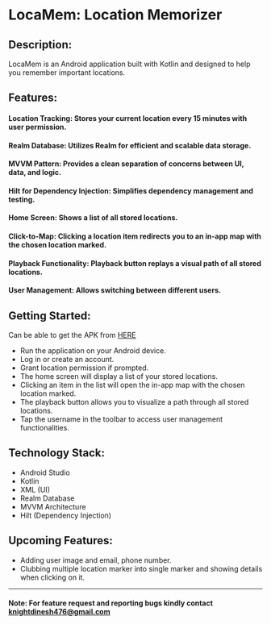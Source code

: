 # LocaMem: Location Memorizer

## Description:

LocaMem is an Android application built with Kotlin and designed to help you remember important locations.

## Features:

#### Location Tracking: Stores your current location every 15 minutes with user permission.
#### Realm Database: Utilizes Realm for efficient and scalable data storage.
#### MVVM Pattern: Provides a clean separation of concerns between UI, data, and logic.
#### Hilt for Dependency Injection: Simplifies dependency management and testing.
#### Home Screen: Shows a list of all stored locations.
#### Click-to-Map: Clicking a location item redirects you to an in-app map with the chosen location marked.
#### Playback Functionality: Playback button replays a visual path of all stored locations.
#### User Management: Allows switching between different users.

## Getting Started:

Can be able to get the APK from [HERE](https://github.com/Dinesh-03/LocaMem/releases/download/LocaMemApplication/LocaMem.apk)

* Run the application on your Android device.
* Log in or create an account.
* Grant location permission if prompted.
* The home screen will display a list of your stored locations.
* Clicking an item in the list will open the in-app map with the chosen location marked.
* The playback button allows you to visualize a path through all stored locations.
* Tap the username in the toolbar to access user management functionalities.

## Technology Stack:

- Android Studio
- Kotlin
- XML (UI)
- Realm Database
- MVVM Architecture
- Hilt (Dependency Injection)

## Upcoming Features:
- Adding user image and email, phone number.
- Clubbing multiple location marker into single marker and showing details when clicking on it.
---

#### Note: For feature request and reporting bugs kindly contact knightdinesh476@gmail.com
